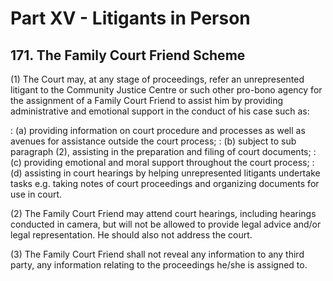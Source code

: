 # Part XV - Litigants in Person

## 171. The Family Court Friend Scheme

(1) The Court may, at any stage of proceedings, refer an unrepresented litigant to the
Community Justice Centre or such other pro-bono agency for the assignment of a
Family Court Friend to assist him by providing administrative and emotional support in
the conduct of his case such as:

: (a) providing information on court procedure and processes as well as avenues for
assistance outside the court process;
: (b) subject to sub paragraph (2), assisting in the preparation and filing of court
documents;
: (c) providing emotional and moral support throughout the court process;
: (d) assisting in court hearings by helping unrepresented litigants undertake tasks e.g.
taking notes of court proceedings and organizing documents for use in court.

(2) The Family Court Friend may attend court hearings, including hearings conducted in
camera, but will not be allowed to provide legal advice and/or legal representation. He
should also not address the court.

(3) The Family Court Friend shall not reveal any information to any third party, any
information relating to the proceedings he/she is assigned to.